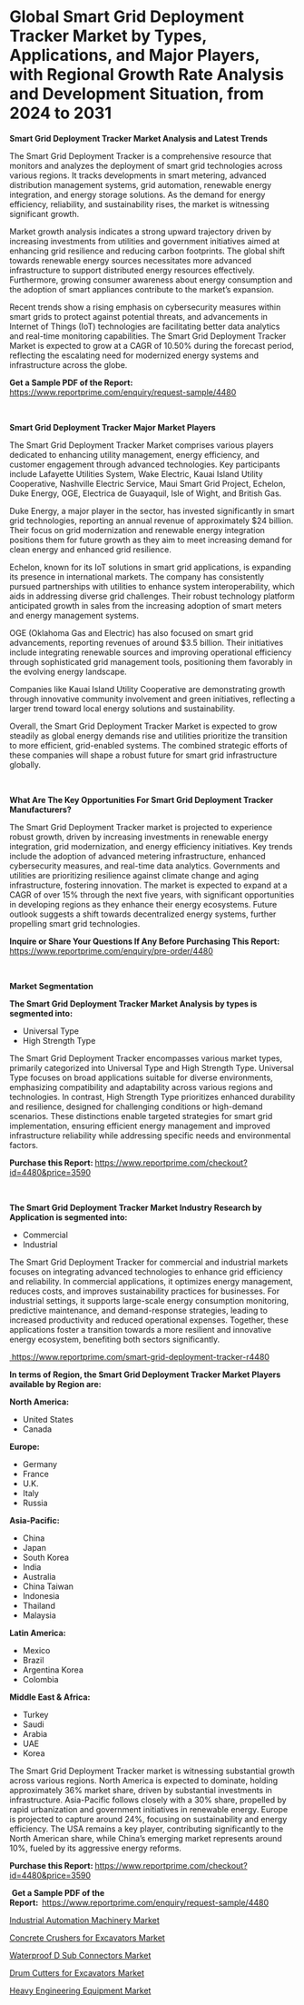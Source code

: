<p><h1>Global Smart Grid Deployment Tracker Market by Types, Applications, and Major Players, with Regional Growth Rate Analysis and Development Situation, from 2024 to 2031</h1></p><p><strong>Smart Grid Deployment Tracker Market Analysis and Latest Trends</strong></p>
<p><p>The Smart Grid Deployment Tracker is a comprehensive resource that monitors and analyzes the deployment of smart grid technologies across various regions. It tracks developments in smart metering, advanced distribution management systems, grid automation, renewable energy integration, and energy storage solutions. As the demand for energy efficiency, reliability, and sustainability rises, the market is witnessing significant growth.</p><p>Market growth analysis indicates a strong upward trajectory driven by increasing investments from utilities and government initiatives aimed at enhancing grid resilience and reducing carbon footprints. The global shift towards renewable energy sources necessitates more advanced infrastructure to support distributed energy resources effectively. Furthermore, growing consumer awareness about energy consumption and the adoption of smart appliances contribute to the market’s expansion.</p><p>Recent trends show a rising emphasis on cybersecurity measures within smart grids to protect against potential threats, and advancements in Internet of Things (IoT) technologies are facilitating better data analytics and real-time monitoring capabilities. The Smart Grid Deployment Tracker Market is expected to grow at a CAGR of 10.50% during the forecast period, reflecting the escalating need for modernized energy systems and infrastructure across the globe.</p></p>
<p><strong>Get a Sample PDF of the Report:&nbsp;</strong> <a href="https://www.reportprime.com/enquiry/request-sample/4480">https://www.reportprime.com/enquiry/request-sample/4480</a></p>
<p>&nbsp;</p>
<p><strong>Smart Grid Deployment Tracker Major Market Players</strong></p>
<p><p>The Smart Grid Deployment Tracker Market comprises various players dedicated to enhancing utility management, energy efficiency, and customer engagement through advanced technologies. Key participants include Lafayette Utilities System, Wake Electric, Kauai Island Utility Cooperative, Nashville Electric Service, Maui Smart Grid Project, Echelon, Duke Energy, OGE, Electrica de Guayaquil, Isle of Wight, and British Gas.</p><p>Duke Energy, a major player in the sector, has invested significantly in smart grid technologies, reporting an annual revenue of approximately $24 billion. Their focus on grid modernization and renewable energy integration positions them for future growth as they aim to meet increasing demand for clean energy and enhanced grid resilience.</p><p>Echelon, known for its IoT solutions in smart grid applications, is expanding its presence in international markets. The company has consistently pursued partnerships with utilities to enhance system interoperability, which aids in addressing diverse grid challenges. Their robust technology platform anticipated growth in sales from the increasing adoption of smart meters and energy management systems.</p><p>OGE (Oklahoma Gas and Electric) has also focused on smart grid advancements, reporting revenues of around $3.5 billion. Their initiatives include integrating renewable sources and improving operational efficiency through sophisticated grid management tools, positioning them favorably in the evolving energy landscape.</p><p>Companies like Kauai Island Utility Cooperative are demonstrating growth through innovative community involvement and green initiatives, reflecting a larger trend toward local energy solutions and sustainability.</p><p>Overall, the Smart Grid Deployment Tracker Market is expected to grow steadily as global energy demands rise and utilities prioritize the transition to more efficient, grid-enabled systems. The combined strategic efforts of these companies will shape a robust future for smart grid infrastructure globally.</p></p>
<p>&nbsp;</p>
<p><strong>What Are The Key Opportunities For Smart Grid Deployment Tracker Manufacturers?</strong></p>
<p><p>The Smart Grid Deployment Tracker market is projected to experience robust growth, driven by increasing investments in renewable energy integration, grid modernization, and energy efficiency initiatives. Key trends include the adoption of advanced metering infrastructure, enhanced cybersecurity measures, and real-time data analytics. Governments and utilities are prioritizing resilience against climate change and aging infrastructure, fostering innovation. The market is expected to expand at a CAGR of over 15% through the next five years, with significant opportunities in developing regions as they enhance their energy ecosystems. Future outlook suggests a shift towards decentralized energy systems, further propelling smart grid technologies.</p></p>
<p><strong>Inquire or Share Your Questions If Any Before Purchasing This Report:</strong> <a href="https://www.reportprime.com/enquiry/pre-order/4480">https://www.reportprime.com/enquiry/pre-order/4480</a></p>
<p>&nbsp;</p>
<p><strong>Market Segmentation</strong></p>
<p><strong>The Smart Grid Deployment Tracker Market Analysis by types is segmented into:</strong></p>
<p><ul><li>Universal Type</li><li>High Strength Type</li></ul></p>
<p><p>The Smart Grid Deployment Tracker encompasses various market types, primarily categorized into Universal Type and High Strength Type. Universal Type focuses on broad applications suitable for diverse environments, emphasizing compatibility and adaptability across various regions and technologies. In contrast, High Strength Type prioritizes enhanced durability and resilience, designed for challenging conditions or high-demand scenarios. These distinctions enable targeted strategies for smart grid implementation, ensuring efficient energy management and improved infrastructure reliability while addressing specific needs and environmental factors.</p></p>
<p><strong>Purchase this Report:&nbsp;</strong><a href="https://www.reportprime.com/checkout?id=4480&price=3590">https://www.reportprime.com/checkout?id=4480&price=3590</a></p>
<p>&nbsp;</p>
<p><strong>The Smart Grid Deployment Tracker Market Industry Research by Application is segmented into:</strong></p>
<p><ul><li>Commercial</li><li>Industrial</li></ul></p>
<p><p>The Smart Grid Deployment Tracker for commercial and industrial markets focuses on integrating advanced technologies to enhance grid efficiency and reliability. In commercial applications, it optimizes energy management, reduces costs, and improves sustainability practices for businesses. For industrial settings, it supports large-scale energy consumption monitoring, predictive maintenance, and demand-response strategies, leading to increased productivity and reduced operational expenses. Together, these applications foster a transition towards a more resilient and innovative energy ecosystem, benefiting both sectors significantly.</p></p>
<p><a href="https://www.reportprime.com/smart-grid-deployment-tracker-r4480">&nbsp;https://www.reportprime.com/smart-grid-deployment-tracker-r4480</a></p>
<p><strong>In terms of Region, the Smart Grid Deployment Tracker Market Players available by Region are:</strong></p>
<p>
    <p> <strong> North America: </strong>
        <ul>
            <li>United States</li>
            <li>Canada</li>
        </ul>
        </p> 
    <p> <strong> Europe: </strong>
        <ul>
            <li>Germany</li>
            <li>France</li>
            <li>U.K.</li>
            <li>Italy</li>
            <li>Russia</li>
        </ul>
        </p> 
    <p> <strong> Asia-Pacific: </strong>
        <ul>
            <li>China</li>
            <li>Japan</li>
            <li>South Korea</li>
            <li>India</li>
            <li>Australia</li>
            <li>China Taiwan</li>
            <li>Indonesia</li>
            <li>Thailand</li>
            <li>Malaysia</li>
        </ul>
        </p> 
    <p> <strong> Latin America: </strong>
        <ul>
            <li>Mexico</li>
            <li>Brazil</li>
            <li>Argentina Korea</li>
            <li>Colombia</li>
        </ul>
        </p> 
    <p> <strong> Middle East & Africa: </strong>
        <ul>
            <li>Turkey</li>
            <li>Saudi</li>
            <li>Arabia</li>
            <li>UAE</li>
            <li>Korea</li>
        </ul>
    </p>
    </p>
<p><p>The Smart Grid Deployment Tracker market is witnessing substantial growth across various regions. North America is expected to dominate, holding approximately 36% market share, driven by substantial investments in infrastructure. Asia-Pacific follows closely with a 30% share, propelled by rapid urbanization and government initiatives in renewable energy. Europe is projected to capture around 24%, focusing on sustainability and energy efficiency. The USA remains a key player, contributing significantly to the North American share, while China’s emerging market represents around 10%, fueled by its aggressive energy reforms.</p></p>
<p><strong>Purchase this Report: </strong><a href="https://www.reportprime.com/checkout?id=4480&price=3590">https://www.reportprime.com/checkout?id=4480&price=3590</a></p>
<p>&nbsp;<strong>Get a Sample PDF of the Report:&nbsp;&nbsp;</strong><a href="https://www.reportprime.com/enquiry/request-sample/4480">https://www.reportprime.com/enquiry/request-sample/4480</a></p>
<p><strong></strong></p>
<p><p><a href="https://www.linkedin.com/pulse/future-ready-strategic-insights-global-industrial-automation-t5nbc?trackingId=8VQWkU0ZTBWd9anACzBTVg%3D%3D">Industrial Automation Machinery Market</a></p><p><a href="https://issuu.com/reportprime-2/docs/concrete-crushers-for-excavators-ma_ce90ac9f6892ad">Concrete Crushers for Excavators Market</a></p><p><a href="https://github.com/MaryNelson695/Market-Research-Report-List-1/blob/main/waterproof-d-sub-connectors-market.md">Waterproof D Sub Connectors Market</a></p><p><a href="https://issuu.com/reportprime-2/docs/drum-cutters-for-excavators-market-_0991d7a286b997">Drum Cutters for Excavators Market</a></p><p><a href="https://www.linkedin.com/pulse/strategic-roadmap-global-heavy-engineering-equipment-market-lhj7c?trackingId=iT%2BJhQ2rRNaPp4XBIIKFUw%3D%3D">Heavy Engineering Equipment Market</a></p></p>